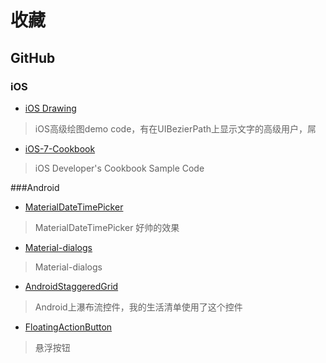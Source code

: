 # 收藏

## GitHub
### iOS

- [iOS Drawing](https://github.com/erica/iOS-Drawing)
> iOS高级绘图demo code，有在UIBezierPath上显示文字的高级用户，屌

- [iOS-7-Cookbook](https://github.com/erica/iOS-7-Cookbook)
> iOS Developer's Cookbook Sample Code

###Android

- [MaterialDateTimePicker](https://github.com/wdullaer/MaterialDateTimePicker)
> MaterialDateTimePicker 好帅的效果

- [Material-dialogs](https://github.com/afollestad/material-dialogs)
> Material-dialogs

- [AndroidStaggeredGrid](https://github.com/etsy/AndroidStaggeredGrid)
> Android上瀑布流控件，我的生活清单使用了这个控件

- [FloatingActionButton](https://github.com/Clans/FloatingActionButton)
> 悬浮按钮
